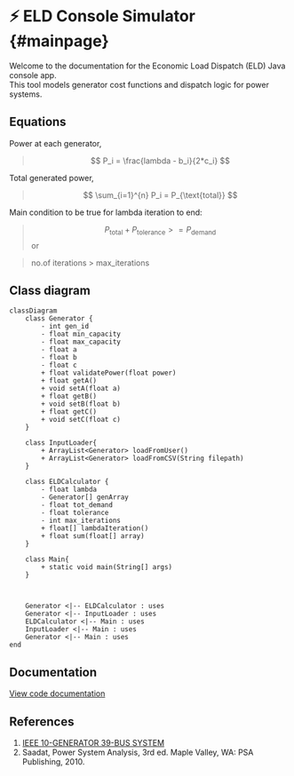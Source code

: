 <script src="https://cdn.jsdelivr.net/npm/mathjax@3/es5/tex-mml-chtml.js"></script> 
<script type="module">
    Array.from(document.getElementsByClassName("language-mermaid")).forEach(el => {
      el.classList.add("mermaid");
    });
    import mermaid from 'https://cdn.jsdelivr.net/npm/mermaid@11.4.1/dist/mermaid.esm.min.mjs';
    mermaid.initialize({ startOnLoad: true, theme: 'light' });
  </script>

# ⚡ ELD Console Simulator {#mainpage}

Welcome to the documentation for the Economic Load Dispatch (ELD) Java console app.  
This tool models generator cost functions and dispatch logic for power systems.

## Equations
Power at each generator,
> $$
P_i = \frac{lambda - b_i}{2*c_i}
$$

Total generated power,
> $$
\sum_{i=1}^{n} P_i = P_{\text{total}}
$$

Main condition to be true for lambda iteration to end:
> $$
P_{\text{total}} + P_{\text{tolerance}} >= P_{\text{demand}}
$$
or

> no.of iterations > max_iterations


## Class diagram

```mermaid
classDiagram
    class Generator {
        - int gen_id
        - float min_capacity
        - float max_capacity
        - float a
        - float b
        - float c
        + float validatePower(float power)
        + float getA()
        + void setA(float a)
        + float getB()
        + void setB(float b)
        + float getC()
        + void setC(float c)
    }
    
    class InputLoader{
        + ArrayList<Generator> loadFromUser()
        + ArrayList<Generator> loadFromCSV(String filepath)
    }
    
    class ELDCalculator {
        - float lambda
        - Generator[] genArray
        - float tot_demand
        - float tolerance
        - int max_iterations
        + float[] lambdaIteration()
        + float sum(float[] array)
    }

    class Main{
        + static void main(String[] args)
    }



    Generator <|-- ELDCalculator : uses
    Generator <|-- InputLoader : uses
    ELDCalculator <|-- Main : uses
    InputLoader <|-- Main : uses
    Generator <|-- Main : uses
end
```



## Documentation
[View code documentation](./docs/html/classes.html)


## References
1. [IEEE 10-GENERATOR 39-BUS SYSTEM](https://www.researchgate.net/file.PostFileLoader.html?id=55019916f079ed153f8b4598&assetKey=AS:273740330405917@1442276188879)
2. Saadat, Power System Analysis, 3rd ed. Maple Valley, WA: PSA Publishing, 2010.